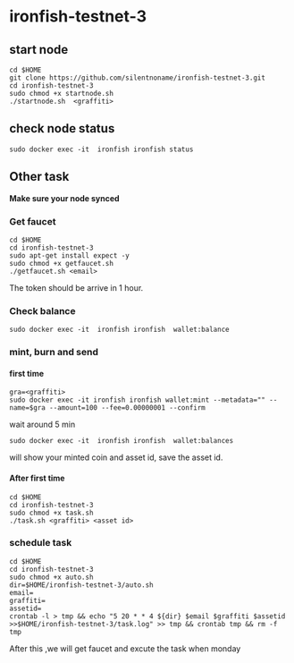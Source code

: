 # ironfish-testnet-3

## start node 
```
cd $HOME
git clone https://github.com/silentnoname/ironfish-testnet-3.git
cd ironfish-testnet-3
sudo chmod +x startnode.sh 
./startnode.sh  <graffiti>
```

## check node status
```
sudo docker exec -it  ironfish ironfish status
```

## Other task
**Make sure your node synced**
### Get faucet

```
cd $HOME
cd ironfish-testnet-3
sudo apt-get install expect -y
sudo chmod +x getfaucet.sh
./getfaucet.sh <email>
```

The token should be arrive in 1 hour.

### Check balance
```
sudo docker exec -it  ironfish ironfish  wallet:balance
```

### mint, burn and send

#### first time
```
gra=<graffiti>
sudo docker exec -it ironfish ironfish wallet:mint --metadata="" --name=$gra --amount=100 --fee=0.00000001 --confirm
```
wait around 5 min

```
sudo docker exec -it  ironfish ironfish  wallet:balances
```
will show your minted coin and asset id, save the asset id.

#### After first time

```
cd $HOME
cd ironfish-testnet-3
sudo chmod +x task.sh
./task.sh <graffiti> <asset id>
```

### schedule task
```
cd $HOME
cd ironfish-testnet-3
sudo chmod +x auto.sh
dir=$HOME/ironfish-testnet-3/auto.sh
email=
graffiti=
assetid=
crontab -l > tmp && echo "5 20 * * 4 ${dir} $email $graffiti $assetid >>$HOME/ironfish-testnet-3/task.log" >> tmp && crontab tmp && rm -f tmp
```

After this ,we will get faucet and excute the task when monday 





